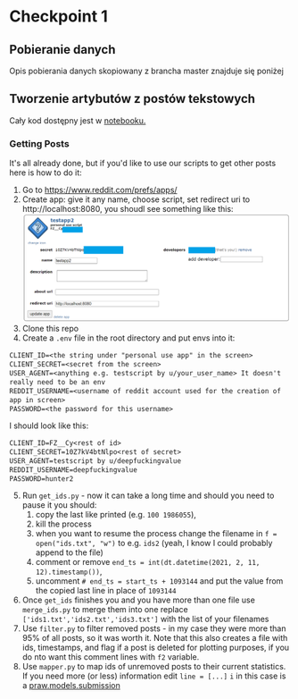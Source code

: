 # Checkpoint 1

## Pobieranie danych

Opis pobierania danych skopiowany z brancha master znajduje się poniżej

## Tworzenie artybutów z postów tekstowych 

Cały kod dostępny jest w [notebooku.](https://kokes.github.io/nbviewer.js/viewer.html#aHR0cHM6Ly9naXRodWIuY29tL1Z1bHdzenR5bi9QRUQvYmxvYi9jaGVja3BvaW50XzEvbm90ZWJvb2tzL3RleHQvZ2VuZXJhdGVfYXR0cmlidXRlcy5pcHluYg==)

### Getting Posts
It's all already done, but if you'd like to use our scripts to get other posts here is how to do it:
1. Go to https://www.reddit.com/prefs/apps/
2. Create app: give it any name, choose script, set redirect uri to http://localhost:8080, you shoudl see something like this:
![alt text](./readme_assets/reddit_app.png)
3. Clone this repo
4. Create a `.env` file in the root directory and put envs into it:
```
CLIENT_ID=<the string under "personal use app" in the screen>
CLIENT_SECRET=<secret from the screen>
USER_AGENT=<anything e.g. testscript by u/your_user_name> It doesn't really need to be an env
REDDIT_USERNAME=<username of reddit account used for the creation of app in screen>
PASSWORD=<the password for this username>
```
I should look like this:
```
CLIENT_ID=FZ__Cy<rest of id>
CLIENT_SECRET=10Z7kV4btNlpo<rest of secret>
USER_AGENT=testscript by u/deepfuckingvalue 
REDDIT_USERNAME=deepfuckingvalue
PASSWORD=hunter2
```
5. Run `get_ids.py` - now it can take a long time and should you need to pause it you should:
    1. copy the last like printed (e.g. `100 1986055`), 
    2. kill the process
    3. when you want to resume the process change the filename in `f = open("ids.txt", "w")` to e.g. `ids2` (yeah, I know I could probably append to the file) 
    4. comment or remove `end_ts = int(dt.datetime(2021, 2, 11, 12).timestamp())`,
    5. uncomment `# end_ts = start_ts + 1093144` and put the value from the copied last line in place of `1093144`
6. Once `get_ids` finishes you and you have more than one file use `merge_ids.py` to merge them into one replace `['ids1.txt','ids2.txt','ids3.txt']` with the list of your filenames
7. Use `filter.py` to filter removed posts - in my case they were more than 95% of all posts, so it was worth it. Note that this also creates a file with ids, timestamps, and flag if a post is deleted for plotting purposes, if you do nto want this comment lines with `f2` variable.
8. Use `mapper.py` to map ids of unremoved posts to their current statistics. If you need more (or less) information edit `line = [...]` `i` in this case is a [praw.models.submission](https://praw.readthedocs.io/en/latest/code_overview/models/submission.html)